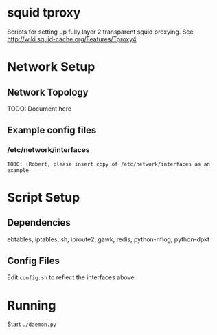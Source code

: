 squid tproxy
============

Scripts for setting up fully layer 2 transparent squid proxying. 
See http://wiki.squid-cache.org/Features/Tproxy4


Network Setup
=============

Network Topology
----------------

TODO: Document here


Example config files
--------------------

### /etc/network/interfaces
    TODO: [Robert, please insert copy of /etc/network/interfaces as an example

Script Setup
============

Dependencies
------------
ebtables, iptables, sh, iproute2, gawk, redis, python-nflog, python-dpkt

Config Files
------------

Edit `config.sh` to reflect the interfaces above


Running
=======

Start `./daemon.py`
